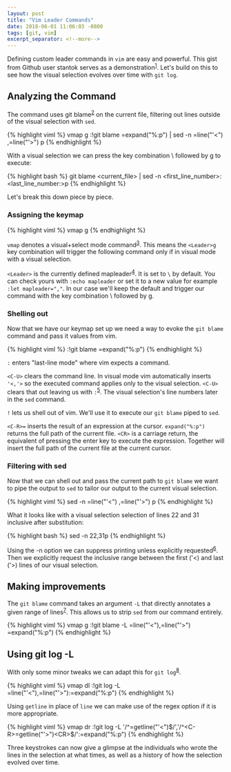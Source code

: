 ```yaml
---
layout: post
title: "Vim Leader Commands"
date: 2018-06-01 11:06:03 -0800
tags: [git, vim]
excerpt_separator: <!--more-->
---
```


Defining custom leader commands in `vim` are easy and powerful. This gist from Github user stantok serves as a demonstration<sup>[1](https://gist.github.com/stantonk/9f4f103e473fa00567c4)</sup>. Let's build on this to see how the visual selection evolves over time with `git log`.

<!--more-->

## Analyzing the Command

The command uses git blame<sup>[2](https://www.git-scm.com/docs/git-blame)</sup> on the current file, filtering out lines outside of the visual selection with `sed`.

{% highlight viml %}
vmap <Leader>g :<C-U>!git blame <C-R>=expand("%:p") <CR> \| sed -n <C-R>=line("'<") <CR>,<C-R>=line("'>") <CR>p <CR>
{% endhighlight %}

With a visual selection we can press the key combination \ followed by g to execute:

{% highlight bash %}
git blame <current_file> |
sed -n <first_line_number>:<last_line_number:>p
{% endhighlight %}

Let's break this down piece by piece.

### Assigning the keymap

{% highlight viml %}
vmap <Leader>g
{% endhighlight %}

`vmap` denotes a visual+select mode command<sup>[3](http://vimdoc.sourceforge.net/htmldoc/map.html#mapmode-v)</sup>. This means the `<Leader>g` key combination will trigger the following command only if in visual mode with a visual selection.

`<Leader>` is the currently defined mapleader<sup>[4](http://vimdoc.sourceforge.net/htmldoc/map.html#mapleader)</sup>. It is set to `\` by default. You can check yours with `:echo mapleader` or set it to a new value for example `:let mapleader=","`. In our case we'll keep the default and trigger our command with the key combination \ followed by g.

### Shelling out

Now that we have our keymap set up we need a way to evoke the `git blame` command and pass it values from vim.

{% highlight viml %}
:<C-U>!git blame <C-R>=expand("%:p") <CR>
{% endhighlight %}

`:` enters "last-line mode" where vim expects a command.

`<C-U>` clears the command line. In visual mode vim automatically inserts `'<,'>` so the executed command applies only to the visual selection. `<C-U>` clears that out leaving us with `:`<sup>[5](https://stackoverflow.com/questions/13830874/why-do-some-vim-mappings-include-c-u-after-a-colon)</sup>. The visual selection's line numbers later in the `sed` command.

`!` lets us shell out of vim. We'll use it to execute our `git blame` piped to `sed`.

`<C-R>=` inserts the result of an expression at the cursor. `expand("%:p")` returns the full path of the current file. `<CR>` is a carriage return, the equivalent of pressing the enter key to execute the expression. Together will insert the full path of the current file at the current cursor.

### Filtering with sed

Now that we can shell out and pass the current path to `git blame` we want to pipe the output to `sed` to tailor our output to the current visual selection.

{% highlight viml %}
sed -n <C-R>=line("'<") <CR>,<C-R>=line("'>") <CR>p
{% endhighlight %}

What it looks like with a visual selection selection of lines 22 and 31 inclusive after substitution:

{% highlight bash %}
sed -n 22,31p
{% endhighlight %}

Using the -n option we can suppress printing unless explicitly requested<sup>[6](http://www.grymoire.com/Unix/Sed.html#uh-31)</sup>. Then we explicitly request the inclusive range between the first ('<) and last ('>) lines of our visual selection.

## Making improvements

The `git blame` command takes an argument `-L` that directly annotates a given range of lines<sup>[7](https://www.git-scm.com/docs/git-blame#git-blame--Lltstartgtltendgt)</sup>. This allows us to strip `sed` from our command entirely.

{% highlight viml %}
vmap <Leader>g :<C-U>!git blame -L <C-R>=line("'<")<CR>,<C-R>=line("'>")<CR> <C-R>=expand("%:p")<CR><CR>
{% endhighlight %}

## Using git log -L

With only some minor tweaks we can adapt this for `git log`<sup>[8](https://www.git-scm.com/docs/git-log#git-log--Lltstartgtltendgtltfilegt)</sup>.

{% highlight viml %}
vmap <Leader>dl :<C-U>!git log -L <C-R>=line("'<")<CR>,<C-R>=line("'>")<CR>:<C-R>=expand("%:p")<CR><CR>
{% endhighlight %}

Using `getline` in place of `line` we can make use of the regex option if it is more appropriate.

{% highlight viml %}
vmap <Leader>dr :<C-U>!git log -L '/^<C-R>=getline("'<")<CR>$/','/^<C-R>=getline("'>")<CR>$/':<C-R>=expand("%:p")<CR><CR>
{% endhighlight %}

Three keystrokes can now give a glimpse at the individuals who wrote the lines in the selection at what times, as well as a history of how the selection evolved over time.

